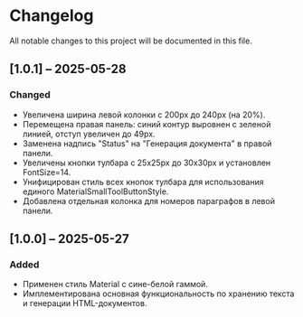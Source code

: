 # Changelog

All notable changes to this project will be documented in this file.

## [1.0.1] – 2025-05-28

### Changed
- Увеличена ширина левой колонки с 200px до 240px (на 20%).
- Перемещена правая панель: синий контур выровнен с зеленой линией, отступ увеличен до 49px.
- Заменена надпись "Status" на "Генерация документа" в правой панели.
- Увеличены кнопки тулбара с 25x25px до 30x30px и установлен FontSize=14.
- Унифицирован стиль всех кнопок тулбара для использования единого MaterialSmallToolButtonStyle.
- Добавлена отдельная колонка для номеров параграфов в левой панели.

## [1.0.0] – 2025-05-27

### Added
- Применен стиль Material с сине-белой гаммой.
- Имплементирована основная функциональность по хранению текста и генерации HTML-документов.
